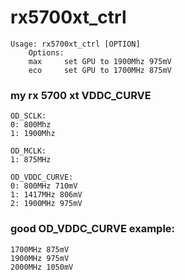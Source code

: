 # rx5700xt_ctrl
```
Usage: rx5700xt_ctrl [OPTION]
	Options:
	max		set GPU to 1900Mhz 975mV
	eco		set GPU to 1700MHz 875mV
```

### my rx 5700 xt VDDC_CURVE
```
OD_SCLK:
0: 800Mhz
1: 1900Mhz

OD_MCLK:
1: 875MHz

OD_VDDC_CURVE:
0: 800MHz 710mV
1: 1417MHz 806mV
2: 1900MHz 975mV
```


### good OD_VDDC_CURVE example:
```
1700MHz 875mV
1900MHz 975mV
2000MHz 1050mV
```
